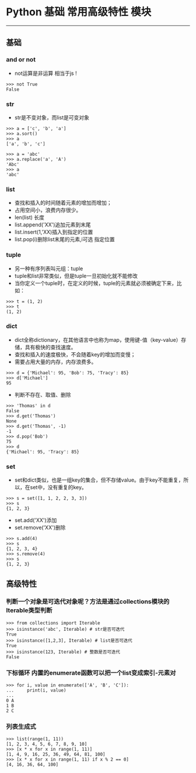 # Python 基础 常用高级特性 模块

---


## 基础

### and or not
- not运算是非运算 相当于js !
```buildoutcfg
>>> not True
False
```

###  str
- str是不变对象，而list是可变对象

```
>>> a = ['c', 'b', 'a']
>>> a.sort()
>>> a
['a', 'b', 'c']

>>> a = 'abc'
>>> a.replace('a', 'A')
'Abc'
>>> a
'abc'
```

### list
 - 查找和插入的时间随着元素的增加而增加；
 - 占用空间小，浪费内存很少。
 - len(list) 长度
 - list.append('XX')追加元素到末尾
 - list.insert(1,'XX)插入到指定的位置
 - list.pop(i)删除list末尾的元素,i可选 指定位置
 
 ### tuple
 - 另一种有序列表叫元组：tuple
 - tuple和list非常类似，但是tuple一旦初始化就不能修改
 - 当你定义一个tuple时，在定义的时候，tuple的元素就必须被确定下来，比如：
 ```
>>> t = (1, 2)
>>> t
(1, 2)
```

### dict
- dict全称dictionary，在其他语言中也称为map，使用键-值（key-value）存储，具有极快的查找速度。
- 查找和插入的速度极快，不会随着key的增加而变慢；
- 需要占用大量的内存，内存浪费多。
```
>>> d = {'Michael': 95, 'Bob': 75, 'Tracy': 85}
>>> d['Michael']
95
```
- 判断不存在、取值、删除
```
>>> 'Thomas' in d
False
>>> d.get('Thomas')
None
>>> d.get('Thomas', -1)
-1
>>> d.pop('Bob')
75
>>> d
{'Michael': 95, 'Tracy': 85}
```


### set
- set和dict类似，也是一组key的集合，但不存储value。由于key不能重复，所以，在set中，没有重复的key。
```
>>> s = set([1, 1, 2, 2, 3, 3])
>>> s
{1, 2, 3}
```
- set.add('XX')添加
- set.remove('XX')删除
```
>>> s.add(4)
>>> s
{1, 2, 3, 4}
>>> s.remove(4)
>>> s
{1, 2, 3}
```




## 高级特性

### 判断一个对象是可迭代对象呢？方法是通过collections模块的Iterable类型判断
```
>>> from collections import Iterable
>>> isinstance('abc', Iterable) # str是否可迭代
True
>>> isinstance([1,2,3], Iterable) # list是否可迭代
True
>>> isinstance(123, Iterable) # 整数是否可迭代
False
```

### 下标循环 内置的enumerate函数可以把一个list变成索引-元素对
```
>>> for i, value in enumerate(['A', 'B', 'C']):
...     print(i, value)
...
0 A
1 B
2 C
```

###  列表生成式
```
>>> list(range(1, 11))
[1, 2, 3, 4, 5, 6, 7, 8, 9, 10]
>>> [x * x for x in range(1, 11)]
[1, 4, 9, 16, 25, 36, 49, 64, 81, 100]
>>> [x * x for x in range(1, 11) if x % 2 == 0]
[4, 16, 36, 64, 100]
```

